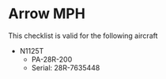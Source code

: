 # Arrow MPH

This checklist is valid for the following aircraft

* N1125T
  * PA-28R-200
  * Serial: 28R-7635448

